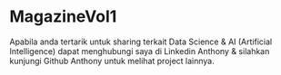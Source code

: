 # MagazineVol1
Apabila anda tertarik untuk sharing terkait Data Science &amp; AI (Artificial Intelligence) dapat menghubungi saya di Linkedin Anthony &amp; silahkan kunjungi Github Anthony untuk melihat project lainnya.
